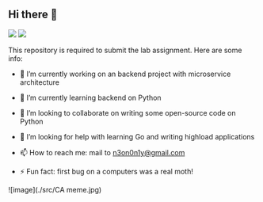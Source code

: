 ## Hi there 👋

![](https://img.shields.io/static/v1?label=Open-Source&message=Contribute&color=yellow)
![](https://img.shields.io/static/v1?label=Made-With&message=Markdown&color=green)

This repository is required to submit the lab assignment.
Here are some info:

- 🔭 I’m currently working on an backend project with microservice architecture
- 🌱 I’m currently learning backend on Python
- 👯 I’m looking to collaborate on writing some open-source code on Python
- 🤔 I’m looking for help with learning Go and writing highload applications

- 📫 How to reach me: mail to n3on0n1y@gmail.com
- ⚡ Fun fact: first bug on a computers was a real moth!


![image](./src/CA meme.jpg)
